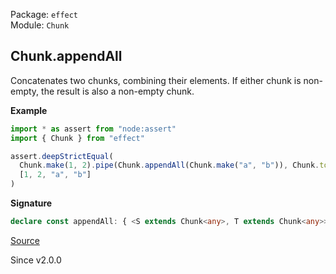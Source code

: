 Package: `effect`<br />
Module: `Chunk`<br />

## Chunk.appendAll

Concatenates two chunks, combining their elements.
If either chunk is non-empty, the result is also a non-empty chunk.

**Example**

```ts
import * as assert from "node:assert"
import { Chunk } from "effect"

assert.deepStrictEqual(
  Chunk.make(1, 2).pipe(Chunk.appendAll(Chunk.make("a", "b")), Chunk.toArray),
  [1, 2, "a", "b"]
)
```

**Signature**

```ts
declare const appendAll: { <S extends Chunk<any>, T extends Chunk<any>>(that: T): (self: S) => Chunk.OrNonEmpty<S, T, Chunk.Infer<S> | Chunk.Infer<T>>; <A, B>(self: Chunk<A>, that: NonEmptyChunk<B>): NonEmptyChunk<A | B>; <A, B>(self: NonEmptyChunk<A>, that: Chunk<B>): NonEmptyChunk<A | B>; <A, B>(self: Chunk<A>, that: Chunk<B>): Chunk<A | B>; }
```

[Source](https://github.com/Effect-TS/effect/tree/main/packages/effect/src/Chunk.ts#L622)

Since v2.0.0